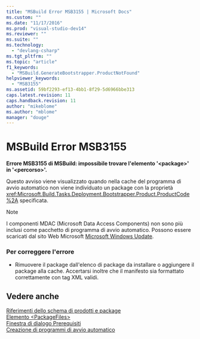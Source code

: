 ```yaml
---
title: "MSBuild Error MSB3155 | Microsoft Docs"
ms.custom: ""
ms.date: "11/17/2016"
ms.prod: "visual-studio-dev14"
ms.reviewer: ""
ms.suite: ""
ms.technology: 
  - "devlang-csharp"
ms.tgt_pltfrm: ""
ms.topic: "article"
f1_keywords: 
  - "MSBuild.GenerateBootstrapper.ProductNotFound"
helpviewer_keywords: 
  - "MSB3155"
ms.assetid: 59bf2293-ef13-4bb1-8f29-5d6966bbe313
caps.latest.revision: 11
caps.handback.revision: 11
author: "mikeblome"
ms.author: "mblome"
manager: "douge"
---
```

# MSBuild Error MSB3155
**Errore MSB3155 di MSBuild: impossibile trovare l'elemento '\<package\>' in '\<percorso\>'.**  
  
 Questo avviso viene visualizzato quando nella cache del programma di avvio automatico non viene individuato un package con la proprietà <xref:Microsoft.Build.Tasks.Deployment.Bootstrapper.Product.ProductCode%2A> specificata.  
  
> [!NOTE]
>  I componenti MDAC \(Microsoft Data Access Components\) non sono più inclusi come pacchetto di programma di avvio automatico.  Possono essere scaricati dal sito Web Microsoft [Microsoft Windows Update](http://go.microsoft.com/fwlink/?LinkId=86676).  
  
### Per correggere l'errore  
  
-   Rimuovere il package dall'elenco di package da installare o aggiungere il package alla cache.  Accertarsi inoltre che il manifesto sia formattato correttamente con tag XML validi.  
  
## Vedere anche  
 [Riferimenti dello schema di prodotti e package](../deployment/product-and-package-schema-reference.md)   
 [Elemento \<PackageFiles\>](../deployment/packagefiles-element-bootstrapper.md)   
 [Finestra di dialogo Prerequisiti](../ide/reference/prerequisites-dialog-box.md)   
 [Creazione di programmi di avvio automatico](../deployment/creating-bootstrapper-packages.md)